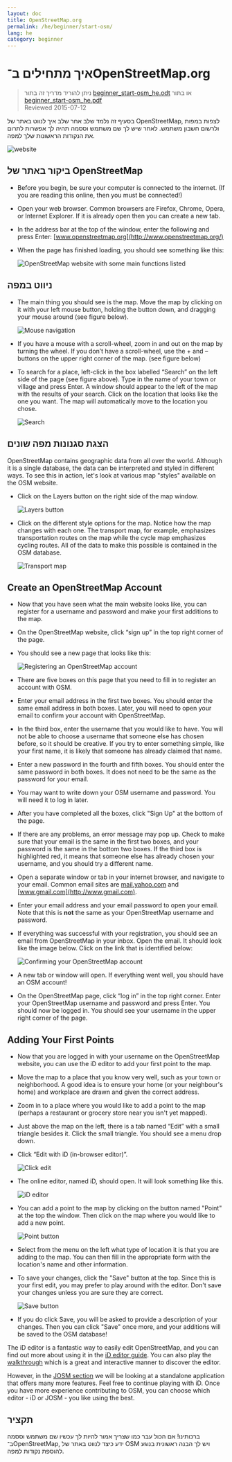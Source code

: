 ```yaml
---
layout: doc
title: OpenStreetMap.org
permalink: /he/beginner/start-osm/
lang: he
category: beginner
---
```


איך מתחילים ב־OpenStreetMap.org
====================================

> ניתן להוריד מדריך זה בתור [beginner_start-osm_he.odt](/files/beginner_start-osm_he.odt) או בתור [beginner_start-osm_he.pdf](/files/beginner_start-osm_he.pdf)  
> Reviewed 2015-07-12  

בסעיף זה נלמד שלב אחר שלב איך לנווט
באתר של OpenStreetMap, לצפות במפות ולרשום
חשבון משתמש. לאחר שיש לך שם משתמש וססמה תהיה
לך אפשרות לתרום את הנקודות הראשונות שלך למפה.

![website][]

ביקור באתר של OpenStreetMap
-------------------------------

-   Before you begin, be sure your computer is connected to the internet.
    (If you are reading this online, then you must be connected!)
-   Open your web browser. Common browsers are Firefox, Chrome, Opera, or Internet
    Explorer. If it is already open then you can create a new tab.
-   In the address bar at the top of the window, enter the following and press Enter:
    [www.openstreetmap.org](http://www.openstreetmap.org/)
-   When the page has finished loading, you should see something like
    this:

    ![OpenStreetMap website with some main functions listed][]

ניווט במפה
----------------

-   The main thing you should see is the map. Move the map by clicking
    on it with your left mouse button, holding the button down, and
    dragging your mouse around (see figure below).

    ![Mouse navigation][]

-   If you have a mouse with a scroll-wheel, zoom in and out on the map
    by turning the wheel. If you don’t have a scroll-wheel, use the +
    and – buttons on the upper right corner of the map. (see figure
    below)
-   To search for a place, left-click in the box labelled “Search” on
    the left side of the page (see figure above). Type in the name of
    your town or village and press Enter. A window should appear to the
    left of the map with the results of your search. Click on the
    location that looks like the one you want. The map will
    automatically move to the location you chose.

    ![Search][]
   

הצגת סגנונות מפה שונים
------------------------

OpenStreetMap contains geographic data from all over the world. Although
it is a single database, the data can be interpreted and styled in
different ways. To see this in action, let's look at various map "styles"
available on the OSM website.

-   Click on the Layers button on the right side of the map window.

    ![Layers button][]

-   Click on the different style options for the map. Notice how the map
    changes with each one. The transport map, for example, emphasizes
    transportation routes on the map while the cycle map emphasizes cycling
    routes. All of the data to make this possible is contained in the OSM
    database.

    ![Transport map][]

Create an OpenStreetMap Account
-------------------------------

-   Now that you have seen what the main website looks like, you can
    register for a username and password and make your first additions
    to the map.
-   On the OpenStreetMap website, click “sign up” in the top
    right corner of the page.
-   You should see a new page that looks like this:

    ![Registering an OpenStreetMap account][]

-   There are five boxes on this page that you need to fill in to
    register an account with OSM.
-   Enter your email address in the first two boxes. You should enter
    the same email address in both boxes. Later, you will need to open
    your email to confirm your account with OpenStreetMap.
-   In the third box, enter the username that you would like to have.
    You will not be able to choose a username that someone else has
    chosen before, so it should be creative. If you try to enter
    something simple, like your first name, it is likely that someone
    has already claimed that name.
-   Enter a new password in the fourth and fifth boxes. You should enter
    the same password in both boxes. It does not need to be the same as
    the password for your email.
-   You may want to write down your OSM username and password. You will
    need it to log in later.
-   After you have completed all the boxes, click "Sign Up" at the
    bottom of the page.
-   If there are any problems, an error message may pop up. Check to
    make sure that your email is the same in the first two boxes, and
    your password is the same in the bottom two boxes. If the third box
    is highlighted red, it means that someone else has already chosen
    your username, and you should try a different name.
-   Open a separate window or tab in your internet browser, and navigate
    to your email.  Common email sites are [mail.yahoo.com](http://mail.yahoo.com)
    and [www.gmail.com](http://www.gmail.com).
-   Enter your email address and your email password to open your email.
    Note that this is __not__ the same as your OpenStreetMap username and
    password.
-   If everything was successful with your registration, you should see
    an email from OpenStreetMap in your inbox. Open the email. It should
    look like the image below. Click on the link that is identified
    below:

    ![Confirming your OpenStreetMap account][]

-   A new tab or window will open. If everything went well, you should
    have an OSM account!
-   On the OpenStreetMap page, click “log in” in the top right corner.
    Enter your OpenStreetMap username and password and press Enter. You
    should now be logged in. You should see your username in the upper
    right corner of the page.

Adding Your First Points
------------------------

-   Now that you are logged in with your username on the OpenStreetMap
    website, you can use the iD editor to add your first point to
    the map.
-   Move the map to a place that you know very well, such as your town
    or neighborhood. A good idea is to ensure your home (or your neighbour's home) and workplace are drawn and given the correct address. 
-   Zoom in to a place where you would like to add a point to the map (perhaps a restaurant or grocery store near you isn't yet mapped).
-   Just above the map on the left, there is a tab named “Edit” with a small
    triangle besides it. Click the small triangle. You should see a menu
    drop down.
-   Click “Edit with iD (in-browser editor)”.

    ![Click edit][]

-   The online editor, named iD, should open. It will look something like this.

    ![iD editor][]

-   You can add a point to the map by clicking on the button named "Point" at
    the top the window. Then click on the map where you would like to add a new
    point.

    ![Point button][]    

-   Select from the menu on the left what type of location it is that you are
    adding to the map. You can then fill in the appropriate form with the location's
    name and other information.
-   To save your changes, click the "Save" button at the top. Since this is your
    first edit, you may prefer to play around with the editor. Don't save your changes
    unless you are sure they are correct.

    ![Save button][]    

-   If you do click Save, you will be asked to provide a description of your changes.
    Then you can click "Save" once more, and your additions will be saved to the
    OSM database!


The iD editor is a fantastic way to easily edit OpenStreetMap, and you can find out 
more about using it in the [iD editor guide](/en/beginner/id-editor/).
You can also play the [walkthrough](http://www.openstreetmap.org/edit?editor=id#walkthrough=true) 
which is a great and interactive manner to discover the editor.

However, in the [JOSM section](/en/josm/) we will be looking at a standalone application 
that offers many more features.
Feel free to continue playing with iD. Once you have more experience contributing to OSM, 
you can choose which editor - iD or JOSM - you like using the best.

תקציר
-------

ברכותינו! אם הכול עבר כמו שצריך אמור להיות לך עכשיו שם משתמש
וססמה ב־OpenStreetMap, ידע כיצד לנווט באתר של OSM ויש לך
הבנה ראשונית בנוגע להוספת נקודות למפה.



[website]: /images/beginner/start-osm_website.png
[OpenStreetMap website with some main functions listed]: /images/beginner/osm-website-main-functions.png
[Mouse navigation]: /images/beginner/mouse-navigation.png
[Search]: /images/beginner/search.png
[Layers button]: /images/beginner/layers.png
[Transport map]: /images/beginner/transport-map.png
[Registering an OpenStreetMap account]: /images/beginner/registering-account.png
[Confirming your OpenStreetMap account]: /images/beginner/confirming-account.png
[Click edit]: /images/beginner/click-edit.png
[iD editor]: /images/beginner/id-editor.png
[Point button]: /images/beginner/point-button.png
[Save button]: /images/beginner/save-button.png